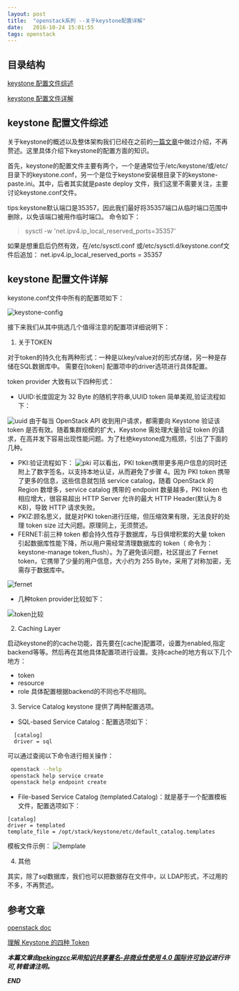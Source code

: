 ```yaml
---
layout: post
title:  "openstack系列 --关于keystone配置详解"
date:   2016-10-24 15:01:55
tags: openstack
---
```



## 目录结构


[keystone 配置文件综述 ](#A)

[keystone 配置文件详解](#B)



<a name="A"></a>

## keystone 配置文件综述

关于keystone的概述以及整体架构我们已经在之前的[一篇文章](http://zhangchenchen.github.io/2016/09/16/openstack-keystone/)中做过介绍，不再赘述。这里具体介绍下keystone的配置方面的知识。

首先，keystone的配置文件主要有两个，一个是通常位于/etc/keystone/或/etc/目录下的keystone.conf，另一个是位于keystone安装根目录下的keystone-paste.ini。其中，后者其实就是paste deploy 文件，我们这里不需要关注，主要讨论keystone.conf文件。

tips:keystone默认端口是35357，因此我们最好将35357端口从临时端口范围中删除，以免该端口被用作临时端口。
命令如下： 
>sysctl -w 'net.ipv4.ip_local_reserved_ports=35357'

如果是想重启后仍然有效，在/etc/sysctl.conf 或/etc/sysctl.d/keystone.conf文件后追加： net.ipv4.ip_local_reserved_ports = 35357 


<a name="B"></a>

## keystone 配置文件详解

keystone.conf文件中所有的配置项如下：

![keystone-config](http://7xrnwq.com1.z0.glb.clouddn.com/20161024-keystone-config.png)

接下来我们从其中挑选几个值得注意的配置项详细说明下：

1. 关于TOKEN

对于token的持久化有两种形式：一种是以key/value对的形式存储，另一种是存储在SQL数据库中。
需要在[token] 配置项中的driver选项进行具体配置。

token provider 大致有以下四种形式：

 - UUID:长度固定为 32 Byte 的随机字符串,UUID token 简单美观,验证流程如下：
 
![uuid](http://7xrnwq.com1.z0.glb.clouddn.com/20161024-uuid.png)
由于每当 OpenStack API 收到用户请求，都需要向 Keystone 验证该 token 是否有效。随着集群规模的扩大，Keystone 需处理大量验证 token 的请求，在高并发下容易出现性能问题。为了杜绝keystone成为瓶颈，引出了下面的几种。

 - PKI:验证流程如下：
![pki](http://7xrnwq.com1.z0.glb.clouddn.com/20161024-pki.png)
可以看出，PKI token携带更多用户信息的同时还附上了数字签名，以支持本地认证，从而避免了步骤 4。因为 PKI token 携带了更多的信息，这些信息就包括 service catalog，随着 OpenStack 的 Region 数增多，service catalog 携带的 endpoint 数量越多，PKI token 也相应增大，很容易超出 HTTP Server 允许的最大 HTTP Header(默认为 8 KB)，导致 HTTP 请求失败。
 - PKIZ:顾名思义，就是对PKI token进行压缩，但压缩效果有限，无法良好的处理 token size 过大问题。原理同上，无须赘述。
 - FERNET:前三种 token 都会持久性存于数据库，与日俱增积累的大量 token 引起数据库性能下降，所以用户需经常清理数据库的 token（ 命令为：keystone-manage token_flush）。为了避免该问题，社区提出了 Fernet token，它携带了少量的用户信息，大小约为 255 Byte，采用了对称加密，无需存于数据库中。

![fernet](http://7xrnwq.com1.z0.glb.clouddn.com/20161024-fernet.png)

 - 几种token provider比较如下：
 
![token比较](http://7xrnwq.com1.z0.glb.clouddn.com/20161024-token%20compare.png)

2. Caching Layer

启动keystone的的cache功能，首先要在[cache]配置项，设置为enabled,指定backend等等。然后再在其他具体配置项进行设置。支持cache的地方有以下几个地方：
 - token
 - resource
 - role
具体配置根据backend的不同也不尽相同。

3. Service Catalog
keystone 提供了两种配置选项。
 - SQL-based Service Catalog：配置选项如下：

```
  [catalog]
  driver = sql 
```
可以通过查阅以下命令进行相关操作：

```bash
 openstack --help
 openstack help service create
 openstack help endpoint create
```

 - File-based Service Catalog (templated.Catalog)：就是基于一个配置模板文件，配置选项如下：
  
  ```
  [catalog]
  driver = templated
  template_file = /opt/stack/keystone/etc/default_catalog.templates
  ```

  模板文件示例：
  ![template](http://7xrnwq.com1.z0.glb.clouddn.com/20161024-template.png)


4. 其他

其实，除了sql数据库，我们也可以把数据存在文件中，以 LDAP形式，不过用的不多，不再赘述。




## 参考文章

[openstack doc ](http://docs.openstack.org/developer/keystone/configuration.html)

[理解 Keystone 的四种 Token](http://www.openstack.cn/?p=5120)




***本篇文章由[pekingzcc](https://zhangchenchen.github.io/)采用[知识共享署名-非商业性使用 4.0 国际许可协议](https://creativecommons.org/licenses/by-nc-sa/4.0/)进行许可,转载请注明。***


 ***END***

